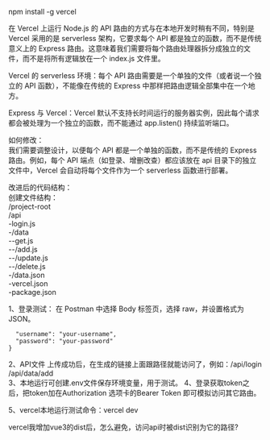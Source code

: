npm install -g vercel  

在 Vercel 上运行 Node.js 的 API 路由的方式与在本地开发时稍有不同，特别是 Vercel 采用的是 serverless 架构，它要求每个 API 都是独立的函数，而不是传统意义上的 Express 路由。这意味着我们需要将每个路由处理器拆分成独立的文件，而不是将所有逻辑放在一个 index.js 文件里。  

Vercel 的 serverless 环境：每个 API 路由需要是一个单独的文件（或者说一个独立的 API 函数），不能像在传统的 Express 中那样把路由逻辑全部集中在一个地方。  

Express 与 Vercel：Vercel 默认不支持长时间运行的服务器实例，因此每个请求都会被处理为一个独立的函数，而不能通过 app.listen() 持续监听端口。  

如何修改：  
我们需要调整设计，以便每个 API 都是一个单独的函数，而不是传统的 Express 路由。例如，每个 API 端点（如登录、增删改查）都应该放在 api 目录下的独立文件中，Vercel 会自动将每个文件作为一个 serverless 函数进行部署。  

改进后的代码结构：  
创建文件结构：  
/project-root  
  /api  
    -login.js  
    -/data  
      --get.js  
      --/add.js  
      --/update.js  
      --/delete.js  
  -/data.json  
  -vercel.json  
  -package.json  

1、登录测试：
  在 Postman 中选择 Body 标签页，选择 raw，并设置格式为 JSON。
```  {
  "username": "your-username",
  "password": "your-password"
}
```

2、API文件 上传成功后，在生成的链接上面跟路径就能访问了，例如：/api/login    /api/data/add  
3、本地运行可创建.env文件保存环境变量，用于测试。
4、登录获取token之后，把token加在Authorization 选项卡的Bearer Token 即可模拟访问其它路由。

5、vercel本地运行测试命令：vercel dev


vercel我增加vue3的dist后，怎么避免，访问api时被dist识别为它的路径?